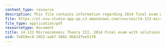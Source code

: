 ```yaml
---
content_type: resource
description: This file contains information regarding 2014 final exam with solutions.
file: https://ol-ocw-studio-app-qa.s3.amazonaws.com/courses/14-123-microeconomic-theory-iii-spring-2015/7e859ec03952aab738829bb14fee51f0_MIT14_123S15_Final2014.pdf
file_type: application/pdf
resourcetype: Document
title: 14.123 Microeconomic Theory III, 2014 Final exam with solutions
uid: 7e859ec0-3952-aab7-3882-9bb14fee51f0
---
```

